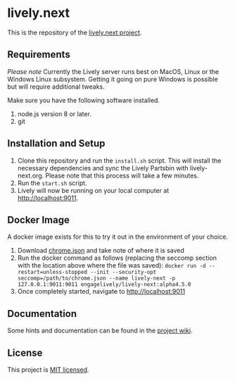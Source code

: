 # lively.next

This is the repository of the [lively.next project](https://lively-next.org).

## Requirements

*Please note* Currently the Lively server runs best on MacOS, Linux or the Windows Linux subsystem. Getting it going on pure Windows is possible but will require additional tweaks.

Make sure you have the following software installed.

1. node.js version 8 or later.
2. git

## Installation and Setup

1. Clone this repository and run the `install.sh` script. This will install the necessary dependencies and sync the Lively Partsbin with lively-next.org. Please note that this process will take a few minutes.
2. Run the `start.sh` script.
3. Lively will now be running on your local computer at [http://localhost:9011](http://localhost:9011).

## Docker Image
A docker image exists for this to try it out in the environment of your choice.
1. Download [chrome.json](https://raw.githubusercontent.com/LivelyKernel/lively.next/master/chrome.json) and take note of where it is saved
2. Run the docker command as follows (replacing the seccomp section with the location above where the file was saved): `docker run -d --restart=unless-stopped --init --security-opt seccomp=/path/to/chrome.json --name lively-next -p 127.0.0.1:9011:9011 engagelively/lively-next:alpha4.5.0`
3. Once completely started, navigate to [http://localhost:9011 ](http://localhost:9011)

## Documentation

Some hints and documentation can be found in the [project wiki](https://github.com/LivelyKernel/lively.next/wiki).

## License

This project is [MIT licensed](LICENSE).
